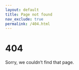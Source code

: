 ```yaml
---
layout: default
title: Page not found
nav_exclude: true
permalink: /404.html
---
```


# 404

Sorry, we couldn’t find that page.
